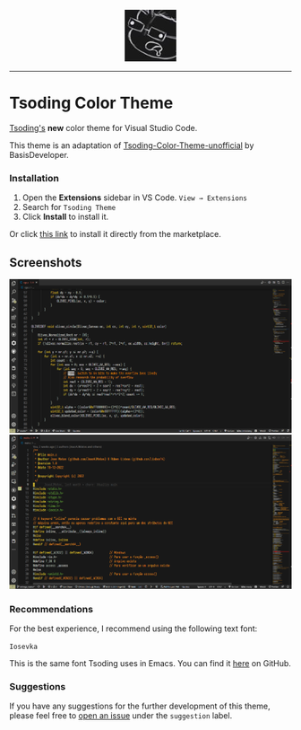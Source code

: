 <br>

<div align="center">
      <img src="icons/tsoding.jpg">
</div>

<hr>

# Tsoding Color Theme

[Tsoding's](https://www.youtube.com/@TsodingDaily) __new__ color theme for Visual Studio Code.

This theme is an adaptation of [Tsoding-Color-Theme-unofficial](https://github.com/BasisDeveloper/Tsoding-Color-Theme-unofficial) by BasisDeveloper.

### Installation

1. Open the **Extensions** sidebar in VS Code. `View → Extensions`
2. Search for `Tsoding Theme`
3. Click **Install** to install it.

Or click [this link](https://marketplace.visualstudio.com/items?itemName=JoaoAJMAtos.tsoding-theme) to install it directly from the marketplace.

## Screenshots

<div align="center">
      <img src="screenshots/TsodingTheme1.png">
      <img src="screenshots/TsodingTheme2.png">
</div>

### Recommendations

For the best experience, I recommend using the following text font:

`Iosevka`

This is the same font Tsoding uses in Emacs. You can find it [here](https://github.com/be5invis/Iosevka) on GitHub.

### Suggestions

If you have any suggestions for the further development of this theme, please feel free to [open an issue](https://github.com/JoaoAJMatos/Tsoding-Color-Theme/issues/new) under the `suggestion` label.
